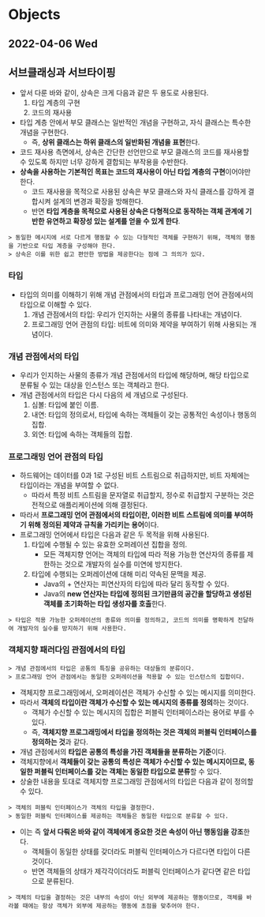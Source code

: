# Objects
## 2022-04-06 Wed

## 서브클래싱과 서브타이핑
* 앞서 다룬 바와 같이, 상속은 크게 다음과 같은 두 용도로 사용된다.
  1. 타입 계층의 구현
  2. 코드의 재사용
* 타입 계층 안에서 부모 클래스는 일반적인 개념을 구현하고, 자식 클래스는 특수한 개념을 구현한다.
  * 즉, **상위 클래스는 하위 클래스의 일반화된 개념을 표현**한다.
* 코드 재사용 측면에서, 상속은 간단한 선언만으로 부모 클래스의 코드를 재사용할 수 있도록 하지만 너무 강하게 결합되는 부작용을 수반한다.
* **상속을 사용하는 기본적인 목표는 코드의 재사용이 아닌 타입 계층의 구현**이어야만 한다.
  * 코드 재사용을 목적으로 사용된 상속은 부모 클래스와 자식 클래스를 강하게 결합시켜 설계의 변경과 확장을 방해한다.
  * 반면 **타입 계층을 목적으로 사용된 상속은 다형적으로 동작하는 객체 관계에 기반한 유연하고 확장성 있는 설계를 얻을 수 있게 한다**.
```
> 동일한 메시지에 서로 다르게 행동할 수 있는 다형적인 객체를 구현하기 위해, 객체의 행동을 기반으로 타입 계층을 구성해야 한다.
> 상속은 이를 위한 쉽고 편안한 방법을 제공한다는 점에 그 의의가 있다.
```

### 타입
* 타입의 의미를 이해하기 위해 개념 관점에서의 타입과 프로그래밍 언어 관점에서의 타입으로 이해할 수 있다. 
  1. 개념 관점에서의 타입: 우리가 인지하는 사물의 종류를 나타내는 개념이다.
  2. 프로그래밍 언어 관점의 타입: 비트에 의미와 제약을 부여하기 위해 사용되는 개념이다.

### 개념 관점에서의 타입
* 우리가 인지하는 사물의 종류가 개념 관점에서의 타입에 해당하며, 해당 타입으로 분류될 수 있는 대상을 인스턴스 또는 객체라고 한다.
* 개념 관점에서의 타입은 다시 다음의 세 개념으로 구성된다.
  1. 심볼: 타입에 붙인 이름.
  2. 내연: 타입의 정의로서, 타입에 속하는 객체들이 갖는 공통적인 속성이나 행동의 집합.
  3. 외연: 타입에 속하는 객체들의 집합.

### 프로그래밍 언어 관점의 타입
* 하드웨어는 데이터를 0과 1로 구성된 비트 스트림으로 취급하지만, 비트 자체에는 타입이라는 개념을 부여할 수 없다.
  * 따라서 특정 비트 스트림을 문자열로 취급할지, 정수로 취급할지 구분하는 것은 전적으로 애플리케이션에 의해 결정된다.
* 따라서 **프로그래밍 언어 관점에서의 타입이란, 이러한 비트 스트림에 의미를 부여하기 위해 정의된 제약과 규칙을 가리키는 용어**이다. 
* 프로그래밍 언어에서 타입은 다음과 같은 두 목적을 위해 사용된다.
  1. 타입에 수행될 수 있는 유효한 오퍼레이션 집합을 정의.
     * 모든 객체지향 언어는 객체의 타입에 따라 적용 가능한 연산자의 종류를 제한하는 것으로 개발자의 실수를 미연에 방지한다.
  2. 타입에 수행되는 오퍼레이션에 대해 미리 약속된 문맥을 제공.
     * Java의 + 연산자는 피연산자의 타입에 따라 달리 동작할 수 있다.
     * Java의 **new 연산자는 타입에 정의된 크기만큼의 공간을 할당하고 생성된 객체를 초기화하는 타입 생성자를 호출**한다.
```
> 타입은 적용 가능한 오퍼레이션의 종류와 의미를 정의하고, 코드의 의미를 명확하게 전달하여 개발자의 실수를 방지하기 위해 사용한다.
```

### 객체지향 패러다임 관점에서의 타입
```
> 개념 관점에서의 타입은 공통의 특징을 공유하는 대상들의 분류이다. 
> 프로그래밍 언어 관점에서는 동일한 오퍼레이션을 적용할 수 있는 인스턴스의 집합이다.
```
* 객체지향 프로그래밍에서, 오퍼레이션은 객체가 수신할 수 있는 메시지를 의미한다.
* 따라서 **객체의 타입이란 객체가 수신할 수 있는 메시지의 종류를 정의**하는 것이다.
  * 객체가 수신할 수 있는 메시지의 집합은 퍼블릭 인터페이스라는 용어로 부를 수 있다.
  * 즉, **객체지향 프로그래밍에서 타입을 정의하는 것은 객체의 퍼블릭 인터페이스를 정의하는 것**과 같다.
* 개념 관점에서의 **타입은 공통의 특성을 가진 객체들을 분류하는 기준**이다.
* 객체지향에서 **객체들이 갖는 공통의 특성은 객체가 수신할 수 있는 메시지이므로, 동일한 퍼블릭 인터페이스를 갖는 객체는 동일한 타입으로 분류**할 수 있다.
* 상술한 내용을 토대로 객체지향 프로그래밍 관점에서의 타입은 다음과 같이 정의할 수 있다.
```
> 객체의 퍼블릭 인터페이스가 객체의 타입을 결정한다.
> 동일한 퍼블릭 인터페이스를 제공하는 객체들은 동일한 타입으로 분류할 수 있다.
```
* 이는 즉 **앞서 다뤄온 바와 같이 객체에게 중요한 것은 속성이 아닌 행동임을 강조**한다.
  * 객체들이 동일한 상태를 갖더라도 퍼블릭 인터페이스가 다르다면 타입이 다른 것이다.
  * 반면 객체들의 상태가 제각각이더라도 퍼블릭 인터페이스가 같다면 같은 타입으로 분류된다.
```
> 객체의 타입을 결정하는 것은 내부의 속성이 아닌 외부에 제공하는 행동이므로, 객체를 바라볼 때에는 항상 객체가 외부에 제공하는 행동에 초점을 맞추어야 한다.
```